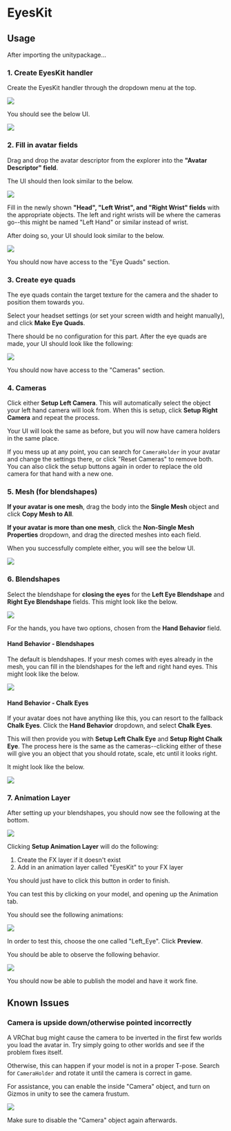 # EyesKit

## Usage

After importing the unitypackage...

### 1. Create EyesKit handler

Create the EyesKit handler through the dropdown menu at the top.

![](./docs_assets/1_1.png)

You should see the below UI.

![](./docs_assets/1_2.png)

### 2. Fill in avatar fields

Drag and drop the avatar descriptor from the explorer into the **"Avatar Descriptor" field**.

The UI should then look similar to the below.

![](./docs_assets/2_1.png)

Fill in the newly shown **"Head", "Left Wrist", and "Right Wrist" fields** with the appropriate objects. The left and right wrists will be where the cameras go--this might be named "Left Hand" or similar instead of wrist.

After doing so, your UI should look similar to the below.

![](./docs_assets/2_2.png)

You should now have access to the "Eye Quads" section.

### 3. Create eye quads

The eye quads contain the target texture for the camera and the shader to position them towards you.

Select your headset settings (or set your screen width and height manually), and click **Make Eye Quads**.

There should be no configuration for this part. After the eye quads are made, your UI should look like the following:

![](./docs_assets/3_1.png)

You should now have access to the "Cameras" section.

### 4. Cameras

Click either **Setup Left Camera**. This will automatically select the object your left hand camera will look from. When this is setup, click **Setup Right Camera** and repeat the process.

Your UI will look the same as before, but you will now have camera holders in the same place.

If you mess up at any point, you can search for `CameraHolder` in your avatar and change the settings there, or click "Reset Cameras" to remove both. You can also click the setup buttons again in order to replace the old camera for that hand with a new one.

### 5. Mesh (for blendshapes)

**If your avatar is one mesh**, drag the body into the **Single Mesh** object and click **Copy Mesh to All**.

**If your avatar is more than one mesh**, click the **Non-Single Mesh Properties** dropdown, and drag the directed meshes into each field.

When you successfully complete either, you will see the below UI.

![](./docs_assets/5_1.png)

### 6. Blendshapes

Select the blendshape for **closing the eyes** for the **Left Eye Blendshape** and **Right Eye Blendshape** fields. This might look like the below.

![](./docs_assets/6_1.png)

For the hands, you have two options, chosen from the **Hand Behavior** field.

#### Hand Behavior - Blendshapes

The default is blendshapes. If your mesh comes with eyes already in the mesh, you can fill in the blendshapes for the left and right hand eyes. This might look like the below.

![](./docs_assets/6_2.png)

#### Hand Behavior - Chalk Eyes

If your avatar does not have anything like this, you can resort to the fallback **Chalk Eyes**. Click the **Hand Behavior** dropdown, and select **Chalk Eyes**.

This will then provide you with **Setup Left Chalk Eye** and **Setup Right Chalk Eye**. The process here is the same as the cameras--clicking either of these will give you an object that you should rotate, scale, etc until it looks right.

It might look like the below.

![](./docs_assets/6_3.png)

### 7. Animation Layer

After setting up your blendshapes, you should now see the following at the bottom.

![](./docs_assets/7_1.png)

Clicking **Setup Animation Layer** will do the following:

1. Create the FX layer if it doesn't exist
2. Add in an animation layer called "EyesKit" to your FX layer

You should just have to click this button in order to finish.

You can test this by clicking on your model, and opening up the Animation tab.

You should see the following animations:

![](./docs_assets/7_2.png)

In order to test this, choose the one called "Left_Eye". Click **Preview**.

You should be able to observe the following behavior.

![](./docs_assets/7_3.png)

You should now be able to publish the model and have it work fine.

## Known Issues

### Camera is upside down/otherwise pointed incorrectly

A VRChat bug might cause the camera to be inverted in the first few worlds you load the avatar in. Try simply going to other worlds and see if the problem fixes itself.

Otherwise, this can happen if your model is not in a proper T-pose. Search for `CameraHolder` and rotate it until the camera is correct in game.

For assistance, you can enable the inside "Camera" object, and turn on Gizmos in unity to see the camera frustum.

![](./docs_assets/known_issue_camera_1.png)

Make sure to disable the "Camera" object again afterwards.
